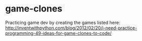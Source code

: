 # game-clones
Practicing game dev by creating the games listed here: http://inventwithpython.com/blog/2012/02/20/i-need-practice-programming-49-ideas-for-game-clones-to-code/
